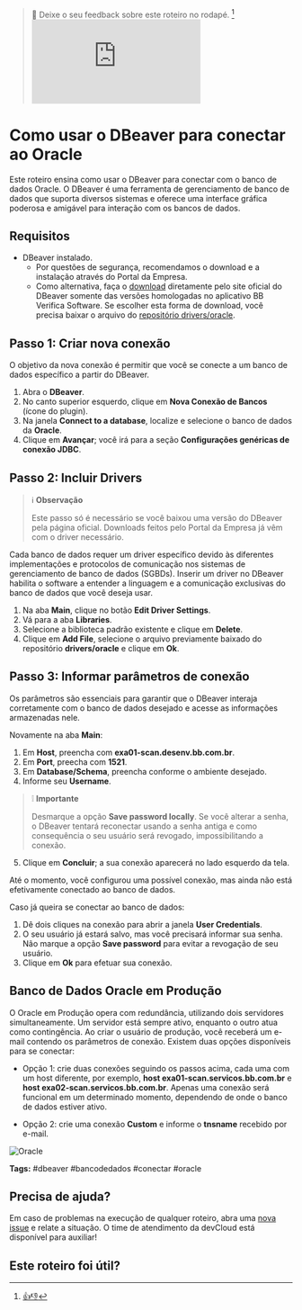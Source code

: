 > :speech_balloon: Deixe o seu feedback sobre este roteiro no rodapé. [^1] 
![](https://eni.bb.com.br/eni1/matomo.php?idsite=469&amp;rec=1&amp;url=https://fontes.intranet.bb.com.br/dev/publico/roteiros/-/blob/master/dbeaver/Como_conectar_oracle.md&amp;action_name=dbeaver/Como_conectar_oracle)

# Como usar o DBeaver para conectar ao Oracle
Este roteiro ensina como usar o DBeaver para conectar com o banco de dados Oracle. O DBeaver é uma ferramenta de gerenciamento de banco de dados que suporta diversos sistemas e oferece uma interface gráfica poderosa e amigável para interação com os bancos de dados.

## Requisitos
* DBeaver instalado. 
    * Por questões de segurança, recomendamos o download e a instalação através do Portal da Empresa.
    * Como alternativa, faça o [download](https://dbeaver.io/files/) diretamente pelo site oficial do DBeaver somente das versões homologadas no aplicativo BB Verifica Software. Se escolher esta forma de download, você precisa baixar o arquivo do [repositório drivers/oracle](https://fontes.intranet.bb.com.br/dev/publico/roteiros/-/tree/master/dbeaver/referencias/drivers/oracle). 

## Passo 1: Criar nova conexão
O objetivo da nova conexão é permitir que você se conecte a um banco de dados específico a partir do DBeaver.

1. Abra o **DBeaver**.
2. No canto superior esquerdo, clique em **Nova Conexão de Bancos** (ícone do plugin).
3. Na janela **Connect to a database**, localize e selecione o banco de dados da **Oracle**. 
4. Clique em **Avançar**; você irá para a seção **Configurações genéricas de conexão JDBC**.

## Passo 2: Incluir Drivers

> :information_source: **Observação** 
> 
> Este passo só é necessário se você baixou uma versão do DBeaver pela página oficial. Downloads feitos pelo Portal da Empresa já vêm com o driver necessário.

Cada banco de dados requer um driver específico devido às diferentes implementações e protocolos de comunicação nos sistemas de gerenciamento de banco de dados (SGBDs). Inserir um driver no DBeaver habilita o software a entender a linguagem e a comunicação exclusivas do banco de dados que você deseja usar.

1. Na aba **Main**, clique no botão **Edit Driver Settings**.
2. Vá para a aba **Libraries**.
3. Selecione a biblioteca padrão existente e clique em **Delete**.
4. Clique em **Add File**, selecione o arquivo previamente baixado do repositório **drivers/oracle** e clique em **Ok**.

## Passo 3: Informar parâmetros de conexão

Os parâmetros são essenciais para garantir que o DBeaver interaja corretamente com o banco de dados desejado e acesse as informações armazenadas nele.

Novamente na aba **Main**:

1. Em **Host**, preencha com **exa01-scan.desenv.bb.com.br**.
2. Em **Port**, preecha com **1521**.
3. Em **Database/Schema**, preencha conforme o ambiente desejado.
4. Informe seu **Username**.

> :grey_exclamation: **Importante** 
> 
> Desmarque a opção **Save password locally**. Se você alterar a senha, o DBeaver tentará reconectar usando a senha antiga e como consequência o seu usuário será revogado, impossibilitando a conexão.

5. Clique em **Concluir**; a sua conexão aparecerá no lado esquerdo da tela. 

Até o momento, você configurou uma possível conexão, mas ainda não está efetivamente conectado ao banco de dados.

Caso já queira se conectar ao banco de dados:

1. Dê dois cliques na conexão para abrir a janela **User Credentials**. 
2. O seu usuário já estará salvo, mas você precisará informar sua senha. Não marque a opção **Save password** para evitar a revogação de seu usuário. 
3. Clique em **Ok** para efetuar sua conexão.

## Banco de Dados Oracle em Produção

O Oracle em Produção opera com redundância, utilizando dois servidores simultaneamente. Um servidor está sempre ativo, enquanto o outro atua como contingência. Ao criar o usuário de produção, você receberá um e-mail contendo os parâmetros de conexão. Existem duas opções disponíveis para se conectar:

* Opção 1: crie duas conexões seguindo os passos acima, cada uma com um host diferente, por exemplo, **host exa01-scan.servicos.bb.com.br** e **host exa02-scan.servicos.bb.com.br**. Apenas uma conexão será funcional em um determinado momento, dependendo de onde o banco de dados estiver ativo.

* Opção 2: crie uma conexão **Custom** e informe o **tnsname** recebido por e-mail.

![Oracle](dbeaver/referencias/imagens/oracle-custom.png)


**Tags:** #dbeaver #bancodedados #conectar #oracle

## Precisa de ajuda?
Em caso de problemas na execução de qualquer roteiro, abra uma [nova issue](https://fontes.intranet.bb.com.br/dev/publico/atendimento/-/issues) e relate a situação. O time de atendimento da devCloud está disponível para auxiliar!  

## Este roteiro foi útil?
[^1]: [👍👎](http://feedback.dev.intranet.bb.com.br/?origem=roteiros&url_origem=fontes.intranet.bb.com.br/dev/publico/roteiros/-/blob/master/dbeaver/Como_conectar_db2.md&internalidade=dbeaver/Como_conectar_db2)


